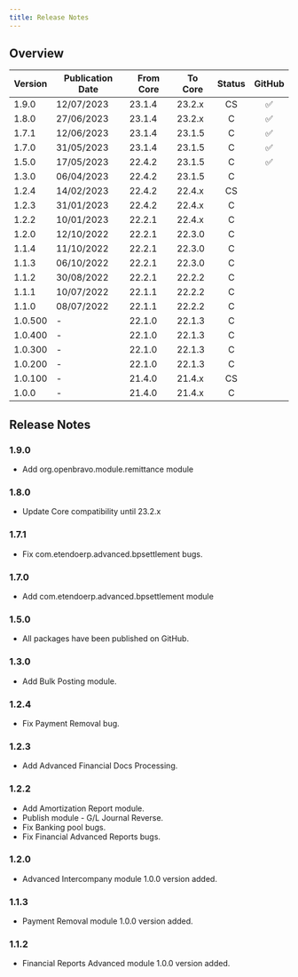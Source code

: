 ```yaml
---
title: Release Notes
---
```

## Overview

| Version | Publication Date | From Core | To Core| Status | GitHub|
| --- | --- | --- | --- | :---: | :---: |
| 1.9.0     | 12/07/2023 | 23.1.4 | 23.2.x | CS | :white_check_mark:    |
| 1.8.0     | 27/06/2023 | 23.1.4 | 23.2.x | C  | :white_check_mark:    |
| 1.7.1     | 12/06/2023 | 23.1.4 | 23.1.5 | C  | :white_check_mark:    |
| 1.7.0     | 31/05/2023 | 23.1.4 | 23.1.5 | C  | :white_check_mark:    |
| 1.5.0     | 17/05/2023 | 22.4.2 | 23.1.5 | C  | :white_check_mark:    |
| 1.3.0     | 06/04/2023 | 22.4.2 | 23.1.5 | C  |                       |
| 1.2.4     | 14/02/2023 | 22.4.2 | 22.4.x | CS |                       |
| 1.2.3     | 31/01/2023 | 22.4.2 | 22.4.x | C  |                       |   
| 1.2.2     | 10/01/2023 | 22.2.1 | 22.4.x | C  |                       |
| 1.2.0     | 12/10/2022 | 22.2.1 | 22.3.0 | C  |                       |
| 1.1.4     | 11/10/2022 | 22.2.1 | 22.3.0 | C  |                       |
| 1.1.3     | 06/10/2022 | 22.2.1 | 22.3.0 | C  |                       |
| 1.1.2     | 30/08/2022 | 22.2.1 | 22.2.2 | C  |                       |
| 1.1.1     | 10/07/2022 | 22.1.1 | 22.2.2 | C  |                       |
| 1.1.0     | 08/07/2022 | 22.1.1 | 22.2.2 | C  |                       |
| 1.0.500   | -          | 22.1.0 | 22.1.3 | C  |                       |
| 1.0.400   | -          | 22.1.0 | 22.1.3 | C  |                       |
| 1.0.300   | -          | 22.1.0 | 22.1.3 | C  |                       |
| 1.0.200   | -          | 22.1.0 | 22.1.3 | C  |                       |
| 1.0.100   | -          | 21.4.0 | 21.4.x | CS |                       |
| 1.0.0     | -          | 21.4.0 | 21.4.x | C  |                       |

## Release Notes

### 1.9.0 
- Add org.openbravo.module.remittance module
### 1.8.0
- Update Core compatibility until 23.2.x
### 1.7.1
- Fix com.etendoerp.advanced.bpsettlement bugs.
### 1.7.0
- Add com.etendoerp.advanced.bpsettlement module
### 1.5.0
- All packages have been published on GitHub.
### 1.3.0
- Add Bulk Posting module.

### 1.2.4
- Fix Payment Removal bug.

### 1.2.3
- Add Advanced Financial Docs Processing.

### 1.2.2
- Add Amortization Report module.
- Publish module - G/L Journal Reverse.
- Fix Banking pool bugs.
- Fix Financial Advanced Reports bugs.

### 1.2.0
- Advanced Intercompany module 1.0.0 version added.

### 1.1.3
- Payment Removal module 1.0.0 version added.

### 1.1.2
- Financial Reports Advanced module 1.0.0 version added.